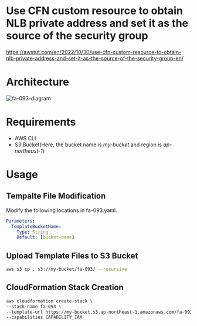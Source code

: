 # Use CFN custom resource to obtain NLB private address and set it as the source of the security group

https://awstut.com/en/2022/10/30/use-cfn-custom-resource-to-obtain-nlb-private-address-and-set-it-as-the-source-of-the-security-group-en/

# Architecture

![fa-093-diagram](https://user-images.githubusercontent.com/84276199/204132835-03ba5f6b-d1bc-48dc-ae91-0f1c437bccf0.png)

# Requirements

* AWS CLI
* S3 Bucket(Here, the bucket name is *my-bucket* and region is *ap-northeast-1*)

# Usage

## Tempalte File Modification

Modify the following locations in fa-093.yaml.

```yaml
Parameters:
  TemplateBucketName:
    Type: String
    Default: [bucket-name]
```

## Upload  Template Files to S3 Bucket

```bash
aws s3 cp . s3://my-bucket/fa-093/ --recursive
```

## CloudFormation Stack Creation

```bash
aws cloudformation create-stack \
--stack-name fa-093 \
--template-url https://my-bucket.s3.ap-northeast-1.amazonaws.com/fa-093/fa-093.yaml \
--capabilities CAPABILITY_IAM
```
